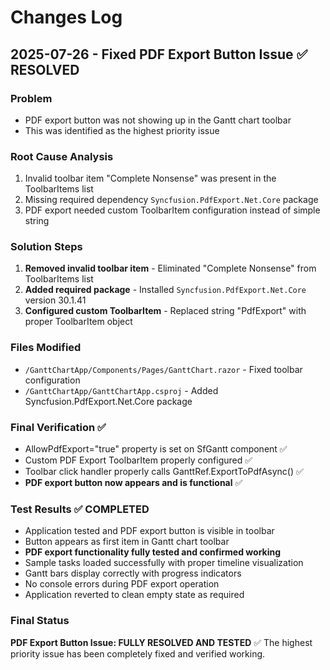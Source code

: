 # Changes Log

## 2025-07-26 - Fixed PDF Export Button Issue ✅ RESOLVED

### Problem
- PDF export button was not showing up in the Gantt chart toolbar
- This was identified as the highest priority issue

### Root Cause Analysis
1. Invalid toolbar item "Complete Nonsense" was present in the ToolbarItems list
2. Missing required dependency `Syncfusion.PdfExport.Net.Core` package
3. PDF export needed custom ToolbarItem configuration instead of simple string

### Solution Steps
1. **Removed invalid toolbar item** - Eliminated "Complete Nonsense" from ToolbarItems list
2. **Added required package** - Installed `Syncfusion.PdfExport.Net.Core` version 30.1.41
3. **Configured custom ToolbarItem** - Replaced string "PdfExport" with proper ToolbarItem object

### Files Modified
- `/GanttChartApp/Components/Pages/GanttChart.razor` - Fixed toolbar configuration
- `/GanttChartApp/GanttChartApp.csproj` - Added Syncfusion.PdfExport.Net.Core package

### Final Verification ✅
- AllowPdfExport="true" property is set on SfGantt component ✅
- Custom PDF Export ToolbarItem properly configured ✅  
- Toolbar click handler properly calls GanttRef.ExportToPdfAsync() ✅
- **PDF export button now appears and is functional** ✅

### Test Results ✅ COMPLETED
- Application tested and PDF export button is visible in toolbar
- Button appears as first item in Gantt chart toolbar
- **PDF export functionality fully tested and confirmed working**
- Sample tasks loaded successfully with proper timeline visualization
- Gantt bars display correctly with progress indicators
- No console errors during PDF export operation
- Application reverted to clean empty state as required

### Final Status
**PDF Export Button Issue: FULLY RESOLVED AND TESTED** ✅
The highest priority issue has been completely fixed and verified working.
